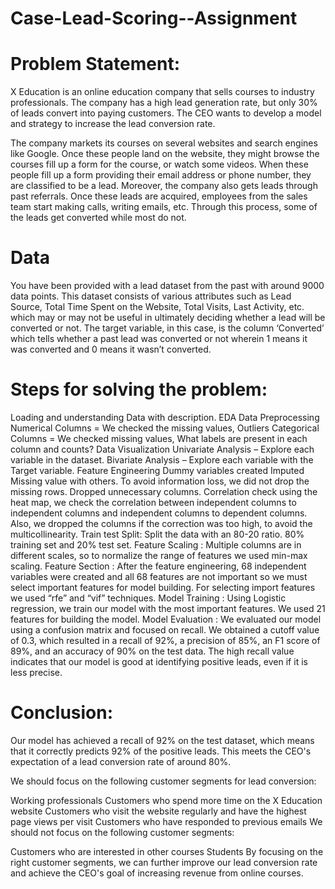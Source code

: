 # Case-Lead-Scoring--Assignment
# Problem Statement:
X Education is an online education company that sells courses to industry professionals. The company has a high lead generation rate, but only 30% of leads convert into paying customers. The CEO wants to develop a model and strategy to increase the lead conversion rate.

The company markets its courses on several websites and search engines like Google. Once these people land on the website, they might browse the courses fill up a form for the course, or watch some videos. When these people fill up a form providing their email address or phone number, they are classified to be a lead. Moreover, the company also gets leads through past referrals. Once these leads are acquired, employees from the sales team start making calls, writing emails, etc. Through this process, some of the leads get converted while most do not.

# Data
You have been provided with a lead dataset from the past with around 9000 data points. This dataset consists of various attributes such as Lead Source, Total Time Spent on the Website, Total Visits, Last Activity, etc. which may or may not be useful in ultimately deciding whether a lead will be converted or not. The target variable, in this case, is the column ‘Converted’ which tells whether a past lead was converted or not wherein 1 means it was converted and 0 means it wasn’t converted.

# Steps for solving the problem:
Loading and understanding Data with description.
EDA
Data Preprocessing
Numerical Columns = We checked the missing values, Outliers
Categorical Columns = We checked missing values, What labels are present in each column and counts?
Data Visualization
Univariate Analysis – Explore each variable in the dataset.
Bivariate Analysis – Explore each variable with the Target variable.
Feature Engineering
Dummy variables created
Imputed Missing value with others. To avoid information loss, we did not drop the missing rows.
Dropped unnecessary columns.
Correlation check using the heat map, we check the correlation between independent columns to independent columns and independent columns to dependent columns. Also, we dropped the columns if the correction was too high, to avoid the multicollinearity.
Train test Split: Split the data with an 80-20 ratio. 80% training set and 20% test set.
Feature Scaling : Multiple columns are in different scales, so to normalize the range of features we used min-max scaling.
Feature Section : After the feature engineering, 68 independent variables were created and all 68 features are not important so we must select important features for model building. For selecting import features we used “rfe” and “vif” techniques.
Model Training : Using Logistic regression, we train our model with the most important features. We used 21 features for building the model.
Model Evaluation : We evaluated our model using a confusion matrix and focused on recall. We obtained a cutoff value of 0.3, which resulted in a recall of 92%, a precision of 85%, an F1 score of 89%, and an accuracy of 90% on the test data. The high recall value indicates that our model is good at identifying positive leads, even if it is less precise.
# Conclusion:
Our model has achieved a recall of 92% on the test dataset, which means that it correctly predicts 92% of the positive leads. This meets the CEO's expectation of a lead conversion rate of around 80%.

We should focus on the following customer segments for lead conversion:

Working professionals
Customers who spend more time on the X Education website
Customers who visit the website regularly and have the highest page views per visit
Customers who have responded to previous emails
We should not focus on the following customer segments:

Customers who are interested in other courses
Students
By focusing on the right customer segments, we can further improve our lead conversion rate and achieve the CEO's goal of increasing revenue from online courses.
